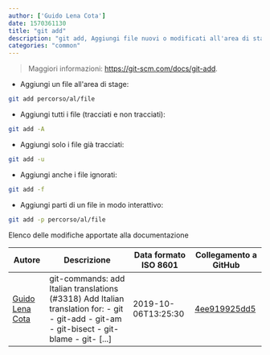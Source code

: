 ```yaml
---
author: ['Guido Lena Cota']
date: 1570361130
title: "git add"
description: "git add, Aggiungi file nuovi o modificati all'area di stage."
categories: "common"
---
```

> Maggiori informazioni: <https://git-scm.com/docs/git-add>.

- Aggiungi un file all'area di stage:

```bash
git add percorso/al/file
```

- Aggiungi tutti i file (tracciati e non tracciati):

```bash
git add -A
```

- Aggiungi solo i file già tracciati:

```bash
git add -u
```

- Aggiungi anche i file ignorati:

```bash
git add -f
```

- Aggiungi parti di un file in modo interattivo:

```bash
git add -p percorso/al/file
```
Elenco delle modifiche apportate alla documentazione


Autore | Descrizione | Data formato ISO 8601 | Collegamento a GitHub
------|-----|-----|-----
[Guido Lena Cota](mailto:guido.lenacota@kreuzwerker.de) | git-commands: add Italian translations (#3318) Add Italian translation for: - git - git-add - git-am - git-bisect - git-blame - git- [...] | 2019-10-06T13:25:30 | [4ee919925dd5](https://github.com/tldr-pages/tldr/commit/4ee919925dd57c445ca99ddaf183d0a51fedd29b)

